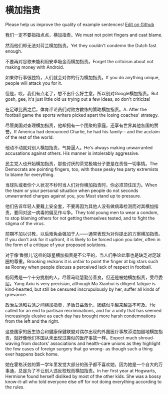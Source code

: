 # 横加指责

Please help us improve the quality of example sentences! [Edit on Github](https://github.com/jiyushe/jiyu-example-sentence-source/blob/main/chinese/hengjiazhize.md)

<p><span class="chinese">我们一定不要指指点点，横加指责。</span><span class="english">We must not point fingers and cast blame.</span></p>

<p><span class="chinese">然而他们却无法对荷兰横加指责。</span><span class="english">Yet they couldn't condemn the Dutch fast enough.</span></p>

<p><span class="chinese">不要再对谷歌未能利用安卓吸金而横加指责。</span><span class="english">Forget the criticism about not making money with Android.</span></p>

<p><span class="chinese">如果你行事很独特，人们就会对你的行为横加指责。</span><span class="english">If you do anything unique, people will attack you for it.</span></p>

<p><span class="chinese">但是，哎，我们有点老了，想不出什么好主意，所以别对Google横加指责。</span><span class="english">But gosh, gee, it's just little old us trying out a few ideas, so don't criticize!</span></p>

<p><span class="chinese">在足球比赛之后，体育评论员们对败方教练的策略横加指责。</span><span class="english">A. After the football game the sports writers picked apart the losing coaches' strategy.</span></p>

<p><span class="chinese">尽管美国对查理横加指责，他却拥有一个团聚的家庭，还享有世界其他各国的赞誉。</span><span class="english">If America had denounced Charlie, he had his family-- and the acclaim of the rest of the world.</span></p>

<p><span class="chinese">他动不动就对别人横加指责，气势逼人。</span><span class="english">He's always making unwarranted accusations against others. His manner is intolerably aggressive.</span></p>

<p><span class="chinese">民主党人也开始横加指责，那些讨厌的茶党极端分子更是在责怪一切事情。</span><span class="english">The Democrats are pointing fingers, too, with those pesky tea party extremists to blame for everything.</span></p>

<p><span class="chinese">当球队或者你个人状况不秒时当人们对你横加指责时，你必须顶住压力。</span><span class="english">When the team or your personal situation when people do not seconds unwarranted charges against you, you Must stand up to pressure.</span></p>

<p><span class="chinese">他们告诉年轻人要戴上安全套，不要再因为其他人没有做病毒检测而对其横加指责，要同对这一病毒的偏见作斗争。</span><span class="english">They told young men to wear a condom, to stop blaming others for not getting themselves tested, and to fight the stigma of the virus.</span></p>

<p><span class="chinese">前期不加以讨教，以后难免会强加于人——通常表现为对你提出的方案横加指责。</span><span class="english">If you don't ask for it upfront, it is likely to be forced upon you later, often in the form of a critique of your proposed solutions.</span></p>

<p><span class="chinese">对于像‘鲁猴儿’这样的球星横加指责是不公平的，当人们争论此事也是缺乏对足球圈的尊重。</span><span class="english">Brooking reckons it is unfair to point the finger at big stars such as Rooney when people discuss a perceived lack of respect in football.</span></p>

<p><span class="chinese">杨阿秀是一个十分挑剔的人，尽管马晓慧勤劳善良，但还是被她横加指责，受尽委屈。</span><span class="english">Yang Axiu is very precisian, although Ma Xiaohui is diligent fatigue is kind-hearted, but still be censured inscrupulously by her, suffer all kinds of grievance.</span></p>

<p><span class="chinese">政治左派和右派之间横加指责，矛盾日益激化，团结似乎越来越遥不可及。</span><span class="english">He called for an end to partisan recriminations, and for a unity that has seemed increasingly elusive as each day has brought more harsh condemnations from the left and the right.</span></p>

<p><span class="chinese">这些国家的医生协会和健康保健联盟对偶尔出现的外国医疗事故添油加醋地横加指责，就好像他们本国从未出现过类似的医疗事故一样。</span><span class="english">Expect much shroud-waving from doctors' associations and health-care unions as they highlight the few cases of foreign surgery that go wrong- as though such a thing ever happens back home.</span></p>

<p><span class="chinese">她在霍格沃兹的第一学年里发觉大部分的孩子都不喜欢她，因为她是一个自大的万事通，总是为了不让别人违反校规而横加指责。</span><span class="english">In her first year at Hogwarts, Hermione found herself disliked by most of the other kids. She was a bossy know-it-all who told everyone else off for not doing everything according to the rules.</span></p>

